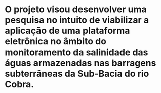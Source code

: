 #  O projeto visou desenvolver uma pesquisa no intuito de viabilizar a aplicação de uma plataforma eletrônica no âmbito do monitoramento da salinidade das águas armazenadas nas barragens subterrâneas da Sub-Bacia do rio Cobra.
